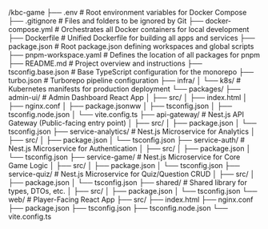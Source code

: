 /kbc-game
├── .env                     # Root environment variables for Docker Compose
├── .gitignore               # Files and folders to be ignored by Git
├── docker-compose.yml       # Orchestrates all Docker containers for local development
├── Dockerfile               # Unified Dockerfile for building all apps and services
├── package.json             # Root package.json defining workspaces and global scripts
├── pnpm-workspace.yaml      # Defines the location of all packages for pnpm
├── README.md                # Project overview and instructions
├── tsconfig.base.json       # Base TypeScript configuration for the monorepo
├── turbo.json               # Turborepo pipeline configuration
├── infra/
│   └── k8s/                 # Kubernetes manifests for production deployment
└── packages/
    ├── admin-ui/            # Admin Dashboard React App
    │   ├── src/
    │   ├── index.html
    │   ├── nginx.conf
    │   ├── package.jsonww
    │   ├── tsconfig.json
    │   ├── tsconfig.node.json
    │   └── vite.config.ts
    ├── api-gateway/         # Nest.js API Gateway (Public-facing entry point)
    │   ├── src/
    │   ├── package.json
    │   └── tsconfig.json
    ├── service-analytics/   # Nest.js Microservice for Analytics
    │   ├── src/
    │   ├── package.json
    │   └── tsconfig.json
    ├── service-auth/        # Nest.js Microservice for Authentication
    │   ├── src/
    │   ├── package.json
    │   └── tsconfig.json
    ├── service-game/        # Nest.js Microservice for Core Game Logic
    │   ├── src/
    │   ├── package.json
    │   └── tsconfig.json
    ├── service-quiz/        # Nest.js Microservice for Quiz/Question CRUD
    │   ├── src/
    │   ├── package.json
    │   └── tsconfig.json
    ├── shared/              # Shared library for types, DTOs, etc.
    │   ├── src/
    │   ├── package.json
    │   └── tsconfig.json
    └── web/                 # Player-Facing React App
        ├── src/
        ├── index.html
        ├── nginx.conf
        ├── package.json
        ├── tsconfig.json
        ├── tsconfig.node.json
        └── vite.config.ts